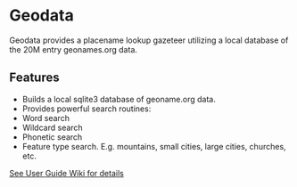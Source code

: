 # Geodata 
Geodata provides a placename lookup gazeteer utilizing a local database of the 20M entry geonames.org data.   

<a name="features"></a>
## Features  
* Builds a local sqlite3 database of geoname.org data.   
* Provides powerful search routines:   
* Word search   
* Wildcard search   
* Phonetic search   
* Feature type search.  E.g. mountains, small cities, large cities, churches, etc. 
   
[See User Guide Wiki for details](https://github.com/corb555/Geodata/wiki/User-Guide)
